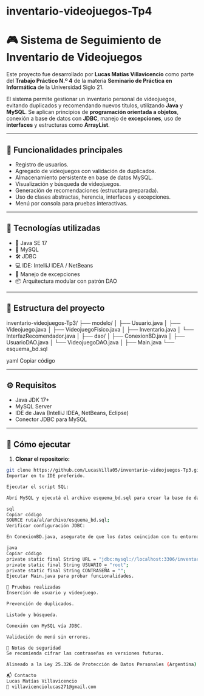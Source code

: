 # inventario-videojuegos-Tp4
# 🎮 Sistema de Seguimiento de Inventario de Videojuegos

Este proyecto fue desarrollado por **Lucas Matías Villavicencio** como parte del **Trabajo Práctico N.º 4** de la materia **Seminario de Práctica en Informática** de la Universidad Siglo 21.

El sistema permite gestionar un inventario personal de videojuegos, evitando duplicados y recomendando nuevos títulos, utilizando **Java** y **MySQL**. Se aplican principios de **programación orientada a objetos**, conexión a base de datos con **JDBC**, manejo de **excepciones**, uso de **interfaces** y estructuras como **ArrayList**.

---

## 📌 Funcionalidades principales

- Registro de usuarios.
- Agregado de videojuegos con validación de duplicados.
- Almacenamiento persistente en base de datos MySQL.
- Visualización y búsqueda de videojuegos.
- Generación de recomendaciones (estructura preparada).
- Uso de clases abstractas, herencia, interfaces y excepciones.
- Menú por consola para pruebas interactivas.

---

## 🧱 Tecnologías utilizadas

- 🧩 Java SE 17
- 💾 MySQL
- 🛠️ JDBC
- 💻 IDE: IntelliJ IDEA / NetBeans
- 🔐 Manejo de excepciones
- 📦 Arquitectura modular con patrón DAO

---

## 📂 Estructura del proyecto

inventario-videojuegos-Tp3/
├── modelo/
│ ├── Usuario.java
│ ├── Videojuego.java
│ ├── VideojuegoFisico.java
│ ├── Inventario.java
│ └── InterfazRecomendador.java
│
├── dao/
│ ├── ConexionBD.java
│ ├── UsuarioDAO.java
│ └── VideojuegoDAO.java
│
├── Main.java
└── esquema_bd.sql

yaml
Copiar código

---

## ⚙️ Requisitos

- Java JDK 17+
- MySQL Server
- IDE de Java (IntelliJ IDEA, NetBeans, Eclipse)
- Conector JDBC para MySQL

---

## 🚀 Cómo ejecutar

1. **Clonar el repositorio:**

```bash
git clone https://github.com/LucasVilla05/inventario-videojuegos-Tp3.git
Importar en tu IDE preferido.

Ejecutar el script SQL:

Abrí MySQL y ejecutá el archivo esquema_bd.sql para crear la base de datos y las tablas necesarias:

sql
Copiar código
SOURCE ruta/al/archivo/esquema_bd.sql;
Verificar configuración JDBC:

En ConexionBD.java, asegurate de que los datos coincidan con tu entorno:

java
Copiar código
private static final String URL = "jdbc:mysql://localhost:3306/inventario_juegos";
private static final String USUARIO = "root";
private static final String CONTRASEÑA = "";
Ejecutar Main.java para probar funcionalidades.

🧪 Pruebas realizadas
Inserción de usuario y videojuego.

Prevención de duplicados.

Listado y búsqueda.

Conexión con MySQL vía JDBC.

Validación de menú sin errores.

🔐 Notas de seguridad
Se recomienda cifrar las contraseñas en versiones futuras.

Alineado a la Ley 25.326 de Protección de Datos Personales (Argentina).

📬 Contacto
Lucas Matías Villavicencio
📧 villavicenciolucas271@gmail.com
